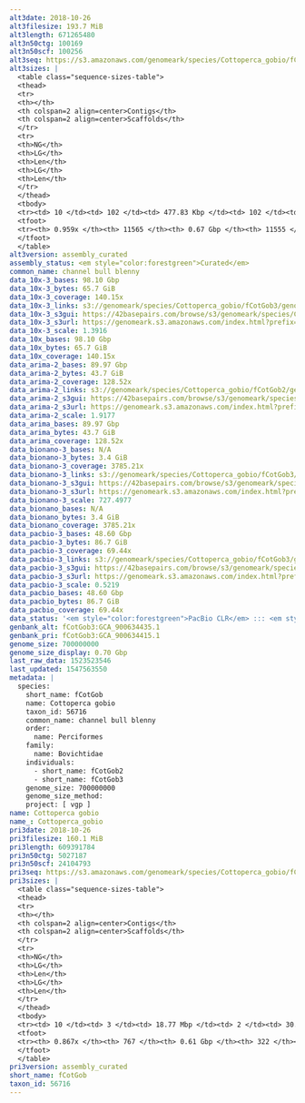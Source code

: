```yaml
---
alt3date: 2018-10-26
alt3filesize: 193.7 MiB
alt3length: 671265480
alt3n50ctg: 100169
alt3n50scf: 100256
alt3seq: https://s3.amazonaws.com/genomeark/species/Cottoperca_gobio/fCotGob3/assembly_curated/fCotGob3.alt.cur.20181026.fasta.gz
alt3sizes: |
  <table class="sequence-sizes-table">
  <thead>
  <tr>
  <th></th>
  <th colspan=2 align=center>Contigs</th>
  <th colspan=2 align=center>Scaffolds</th>
  </tr>
  <tr>
  <th>NG</th>
  <th>LG</th>
  <th>Len</th>
  <th>LG</th>
  <th>Len</th>
  </tr>
  </thead>
  <tbody>
  <tr><td> 10 </td><td> 102 </td><td> 477.83 Kbp </td><td> 102 </td><td> 477.83 Kbp </td></tr>  <tr><td> 20 </td><td> 294 </td><td> 303.24 Kbp </td><td> 294 </td><td> 303.24 Kbp </td></tr>  <tr><td> 30 </td><td> 568 </td><td> 214.99 Kbp </td><td> 568 </td><td> 215.75 Kbp </td></tr>  <tr><td> 40 </td><td> 959 </td><td> 147.54 Kbp </td><td> 958 </td><td> 147.95 Kbp </td></tr>  <tr style="background-color:#cccccc;"><td> 50 </td><td> 1541 </td><td> 100.17 Kbp </td><td> 1539 </td><td> 100.26 Kbp </td></tr>  <tr><td> 60 </td><td> 2413 </td><td> 65.39 Kbp </td><td> 2411 </td><td> 65.39 Kbp </td></tr>  <tr><td> 70 </td><td> 3709 </td><td> 45.53 Kbp </td><td> 3706 </td><td> 45.53 Kbp </td></tr>  <tr><td> 80 </td><td> 5563 </td><td> 31.56 Kbp </td><td> 5560 </td><td> 31.56 Kbp </td></tr>  <tr><td> 90 </td><td> 8335 </td><td> 19.60 Kbp </td><td> 8332 </td><td> 19.60 Kbp </td></tr>  <tr><td> 100 </td><td> 0 </td><td>  </td><td> 0 </td><td>  </td></tr>  </tbody>
  <tfoot>
  <tr><th> 0.959x </th><th> 11565 </th><th> 0.67 Gbp </th><th> 11555 </th><th> 0.67 Gbp </th></tr>
  </tfoot>
  </table>
alt3version: assembly_curated
assembly_status: <em style="color:forestgreen">Curated</em>
common_name: channel bull blenny
data_10x-3_bases: 98.10 Gbp
data_10x-3_bytes: 65.7 GiB
data_10x-3_coverage: 140.15x
data_10x-3_links: s3://genomeark/species/Cottoperca_gobio/fCotGob3/genomic_data/10x/<br>
data_10x-3_s3gui: https://42basepairs.com/browse/s3/genomeark/species/Cottoperca_gobio/fCotGob3/genomic_data/10x/
data_10x-3_s3url: https://genomeark.s3.amazonaws.com/index.html?prefix=species/Cottoperca_gobio/fCotGob3/genomic_data/10x/
data_10x-3_scale: 1.3916
data_10x_bases: 98.10 Gbp
data_10x_bytes: 65.7 GiB
data_10x_coverage: 140.15x
data_arima-2_bases: 89.97 Gbp
data_arima-2_bytes: 43.7 GiB
data_arima-2_coverage: 128.52x
data_arima-2_links: s3://genomeark/species/Cottoperca_gobio/fCotGob2/genomic_data/arima/<br>
data_arima-2_s3gui: https://42basepairs.com/browse/s3/genomeark/species/Cottoperca_gobio/fCotGob2/genomic_data/arima/
data_arima-2_s3url: https://genomeark.s3.amazonaws.com/index.html?prefix=species/Cottoperca_gobio/fCotGob2/genomic_data/arima/
data_arima-2_scale: 1.9177
data_arima_bases: 89.97 Gbp
data_arima_bytes: 43.7 GiB
data_arima_coverage: 128.52x
data_bionano-3_bases: N/A
data_bionano-3_bytes: 3.4 GiB
data_bionano-3_coverage: 3785.21x
data_bionano-3_links: s3://genomeark/species/Cottoperca_gobio/fCotGob3/genomic_data/bionano/<br>
data_bionano-3_s3gui: https://42basepairs.com/browse/s3/genomeark/species/Cottoperca_gobio/fCotGob3/genomic_data/bionano/
data_bionano-3_s3url: https://genomeark.s3.amazonaws.com/index.html?prefix=species/Cottoperca_gobio/fCotGob3/genomic_data/bionano/
data_bionano-3_scale: 727.4977
data_bionano_bases: N/A
data_bionano_bytes: 3.4 GiB
data_bionano_coverage: 3785.21x
data_pacbio-3_bases: 48.60 Gbp
data_pacbio-3_bytes: 86.7 GiB
data_pacbio-3_coverage: 69.44x
data_pacbio-3_links: s3://genomeark/species/Cottoperca_gobio/fCotGob3/genomic_data/pacbio/<br>
data_pacbio-3_s3gui: https://42basepairs.com/browse/s3/genomeark/species/Cottoperca_gobio/fCotGob3/genomic_data/pacbio/
data_pacbio-3_s3url: https://genomeark.s3.amazonaws.com/index.html?prefix=species/Cottoperca_gobio/fCotGob3/genomic_data/pacbio/
data_pacbio-3_scale: 0.5219
data_pacbio_bases: 48.60 Gbp
data_pacbio_bytes: 86.7 GiB
data_pacbio_coverage: 69.44x
data_status: '<em style="color:forestgreen">PacBio CLR</em> ::: <em style="color:forestgreen">10x</em> ::: <em style="color:forestgreen">Arima</em>'
genbank_alt: fCotGob3:GCA_900634435.1
genbank_pri: fCotGob3:GCA_900634415.1
genome_size: 700000000
genome_size_display: 0.70 Gbp
last_raw_data: 1523523546
last_updated: 1547563550
metadata: |
  species:
    short_name: fCotGob
    name: Cottoperca gobio
    taxon_id: 56716
    common_name: channel bull blenny
    order:
      name: Perciformes
    family:
      name: Bovichtidae
    individuals:
      - short_name: fCotGob2
      - short_name: fCotGob3
    genome_size: 700000000
    genome_size_method:
    project: [ vgp ]
name: Cottoperca gobio
name_: Cottoperca_gobio
pri3date: 2018-10-26
pri3filesize: 160.1 MiB
pri3length: 609391784
pri3n50ctg: 5027187
pri3n50scf: 24104793
pri3seq: https://s3.amazonaws.com/genomeark/species/Cottoperca_gobio/fCotGob3/assembly_curated/fCotGob3.pri.cur.20181026.fasta.gz
pri3sizes: |
  <table class="sequence-sizes-table">
  <thead>
  <tr>
  <th></th>
  <th colspan=2 align=center>Contigs</th>
  <th colspan=2 align=center>Scaffolds</th>
  </tr>
  <tr>
  <th>NG</th>
  <th>LG</th>
  <th>Len</th>
  <th>LG</th>
  <th>Len</th>
  </tr>
  </thead>
  <tbody>
  <tr><td> 10 </td><td> 3 </td><td> 18.77 Mbp </td><td> 2 </td><td> 30.03 Mbp </td></tr>  <tr><td> 20 </td><td> 8 </td><td> 12.18 Mbp </td><td> 4 </td><td> 27.74 Mbp </td></tr>  <tr><td> 30 </td><td> 14 </td><td> 8.97 Mbp </td><td> 7 </td><td> 27.06 Mbp </td></tr>  <tr><td> 40 </td><td> 24 </td><td> 6.45 Mbp </td><td> 9 </td><td> 25.70 Mbp </td></tr>  <tr style="background-color:#cccccc;"><td> 50 </td><td> 36 </td><td style="background-color:#88ff88;"> 5.03 Mbp </td><td> 12 </td><td style="background-color:#88ff88;"> 24.10 Mbp </td></tr>  <tr><td> 60 </td><td> 55 </td><td> 2.77 Mbp </td><td> 15 </td><td> 22.90 Mbp </td></tr>  <tr><td> 70 </td><td> 90 </td><td> 1.38 Mbp </td><td> 18 </td><td> 22.19 Mbp </td></tr>  <tr><td> 80 </td><td> 188 </td><td> 357.58 Kbp </td><td> 22 </td><td> 14.93 Mbp </td></tr>  <tr><td> 90 </td><td> 0 </td><td>  </td><td> 0 </td><td>  </td></tr>  <tr><td> 100 </td><td> 0 </td><td>  </td><td> 0 </td><td>  </td></tr>  </tbody>
  <tfoot>
  <tr><th> 0.867x </th><th> 767 </th><th> 0.61 Gbp </th><th> 322 </th><th> 0.61 Gbp </th></tr>
  </tfoot>
  </table>
pri3version: assembly_curated
short_name: fCotGob
taxon_id: 56716
---
```

